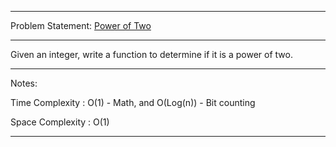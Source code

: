 ******************************************************************************
Problem Statement: [Power of Two](https://leetcode.com/problems/power-of-two/#/description)
******************************************************************************

Given an integer, write a function to determine if it is a power of two. 

******************************************************************************
Notes:

Time Complexity : O(1) - Math, and O(Log(n)) - Bit counting

Space Complexity : O(1) 

******************************************************************************
